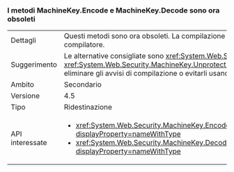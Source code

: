 ### <a name="machinekeyencode-and-machinekeydecode-methods-are-now-obsolete"></a>I metodi MachineKey.Encode e MachineKey.Decode sono ora obsoleti

|   |   |
|---|---|
|Dettagli|Questi metodi sono ora obsoleti. La compilazione del codice che chiama tali metodi genera un avviso del compilatore.|
|Suggerimento|Le alternative consigliate sono <xref:System.Web.Security.MachineKey.Protect(System.Byte[],System.String[])> e <xref:System.Web.Security.MachineKey.Unprotect(System.Byte[],System.String[])>. In alternativa, è possibile eliminare gli avvisi di compilazione o evitarli usando un compilatore precedente. Le API sono ancora supportate.|
|Ambito|Secondario|
|Versione|4.5|
|Tipo|Ridestinazione|
|API interessate|<ul><li><xref:System.Web.Security.MachineKey.Encode(System.Byte[],System.Web.Security.MachineKeyProtection)?displayProperty=nameWithType></li><li><xref:System.Web.Security.MachineKey.Decode(System.String,System.Web.Security.MachineKeyProtection)?displayProperty=nameWithType></li></ul>|

